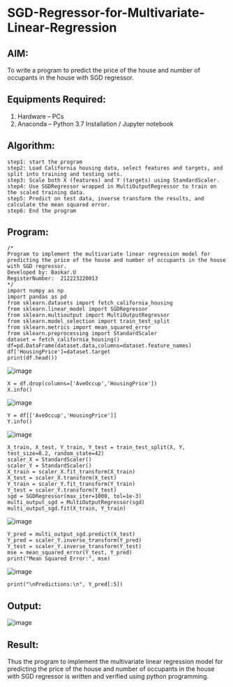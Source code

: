 # SGD-Regressor-for-Multivariate-Linear-Regression

## AIM:
To write a program to predict the price of the house and number of occupants in the house with SGD regressor.

## Equipments Required:
1. Hardware – PCs
2. Anaconda – Python 3.7 Installation / Jupyter notebook

## Algorithm:
```
step1: start the program
step2: Load California housing data, select features and targets, and split into training and testing sets.
step3: Scale both X (features) and Y (targets) using StandardScaler.
step4: Use SGDRegressor wrapped in MultiOutputRegressor to train on the scaled training data.
step5: Predict on test data, inverse transform the results, and calculate the mean squared error.
step6: End the program
``` 
## Program:
```
/*
Program to implement the multivariate linear regression model for predicting the price of the house and number of occupants in the house with SGD regressor.
Developed by: Baskar.U
RegisterNumber:  212223220013
*/
import numpy as np
import pandas as pd
from sklearn.datasets import fetch_california_housing
from sklearn.linear_model import SGDRegressor
from sklearn.multioutput import MultiOutputRegressor
from sklearn.model_selection import train_test_split
from sklearn.metrics import mean_squared_error
from sklearn.preprocessing import StandardScaler
dataset = fetch_california_housing()
df=pd.DataFrame(dataset.data,columns=dataset.feature_names)
df['HousingPrice']=dataset.target
print(df.head())
```
![image](https://github.com/user-attachments/assets/fee20386-8a11-4864-b68a-3b314bf11881)
```
X = df.drop(columns=['AveOccup','HousingPrice'])
X.info()
```
![image](https://github.com/user-attachments/assets/30c73843-e1b9-4efa-bfa3-7e5acee028bf)
```
Y = df[['AveOccup','HousingPrice']]
Y.info()
```
![image](https://github.com/user-attachments/assets/a64bc3aa-efa9-4344-8182-a205a6fef2d5)
```
X_train, X_test, Y_train, Y_test = train_test_split(X, Y, test_size=0.2, random_state=42)
scaler_X = StandardScaler()
scaler_Y = StandardScaler()
X_train = scaler_X.fit_transform(X_train)
X_test = scaler_X.transform(X_test)
Y_train = scaler_Y.fit_transform(Y_train)
Y_test = scaler_Y.transform(Y_test)
sgd = SGDRegressor(max_iter=1000, tol=1e-3)
multi_output_sgd = MultiOutputRegressor(sgd)
multi_output_sgd.fit(X_train, Y_train)
```
![image](https://github.com/user-attachments/assets/0c52cb44-53f0-4c05-863b-f60707f6995f)
```
Y_pred = multi_output_sgd.predict(X_test)
Y_pred = scaler_Y.inverse_transform(Y_pred)
Y_test = scaler_Y.inverse_transform(Y_test)
mse = mean_squared_error(Y_test, Y_pred)
print("Mean Squared Error:", mse)
```
![image](https://github.com/user-attachments/assets/61123b39-d946-45fc-a0b2-fab72e7f6b38)

```
print("\nPredictions:\n", Y_pred[:5])
```

## Output:
![image](https://github.com/user-attachments/assets/4d040a93-87b8-44b8-86bd-9c49b706b15e)



## Result:
Thus the program to implement the multivariate linear regression model for predicting the price of the house and number of occupants in the house with SGD regressor is written and verified using python programming.
